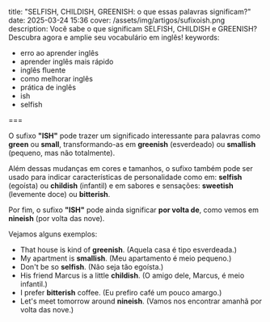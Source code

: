 title: "SELFISH, CHILDISH, GREENISH: o que essas palavras significam?"
date: 2025-03-24 15:36
cover: /assets/img/artigos/sufixoish.png
description: Você sabe o que significam SELFISH, CHILDISH e GREENISH? Descubra agora e amplie seu vocabulário em inglês!
keywords:
  - erro ao aprender inglês
  - aprender inglês mais rápido
  - inglês fluente
  - como melhorar inglês
  - prática de inglês
  - ish
  - selfish

===

O sufixo **"ISH"** pode trazer um significado interessante para palavras como **green** ou **small**, transformando-as em **greenish** (esverdeado) ou **smallish** (pequeno, mas não totalmente).

Além dessas mudanças em cores e tamanhos, o sufixo também pode ser usado para indicar características de personalidade como em: **selfish** (egoísta) ou **childish** (infantil) e em sabores e sensações: **sweetish** (levemente doce) ou **bitterish**.

Por fim, o sufixo **"ISH"** pode ainda significar **por volta de**, como vemos em **nineish** (por volta das nove).

Vejamos alguns exemplos:
- That house is kind of **greenish**. (Aquela casa é tipo esverdeada.)
- My apartment is **smallish**. (Meu apartamento é meio pequeno.)
- Don't be so **selfish**. (Não seja tão egoísta.)
- His friend Marcus is a little **childish**. (O amigo dele, Marcus, é meio infantil.)
- I prefer **bitterish** coffee. (Eu prefiro café um pouco amargo.)
- Let's meet tomorrow around **nineish**. (Vamos nos encontrar amanhã por volta das nove.)
